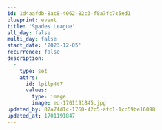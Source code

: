 ```yaml
---
id: 1d4aafdb-8ac8-4062-82c3-f8a7fc7c5ed1
blueprint: event
title: 'Spades League'
all_day: false
multi_day: false
start_date: '2023-12-05'
recurrence: false
description:
  -
    type: set
    attrs:
      id: lpilp4t7
      values:
        type: image
        image: eq-1701191845.jpg
updated_by: 87a74d1c-1760-42c5-afc1-1cc59be16098
updated_at: 1701191847
---
```

